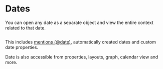 # Dates

You can open any date as a separate object and view the entire context related to that date.

<figure><img src="../../../.gitbook/assets/image (3) (1) (1).png" alt=""><figcaption></figcaption></figure>

This includes [mentions (@date)](../../getting-started/object-editor/linking-objects.md#date-mentions), automatically created dates and custom date properties.

Date is also accessible from properties, layouts, graph, calendar view and more.
